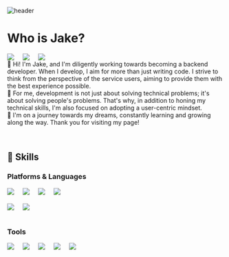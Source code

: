 ![header](https://capsule-render.vercel.app/api?type=waving&color=timeGradient&text=Welcome%20to%20Jake's%20GitHub%20😁&animation=twinkling&fontSize=35&fontAlignY=40&fontAlign=70&height=250)

# Who is Jake?
<div style="display:flex; flex-direction:row;">
  <a href="https://www.linkedin.com/in/uk-jang-7692a223a/" style="margin-right: 20px;">
    <img src="https://img.shields.io/badge/linkedin-0A66C2?style=flat-square&logo=linkedin&logoColor=white"> 
  </a>
  <a href="https://www.instagram.com/ninox._.sun/" style="margin-right: 20px;">
    <img src="https://img.shields.io/badge/Instagram-E4405F?style=flat-square&logo=Instagram&logoColor=white"> 
  </a>
  <a href="mailto:mag0225@stu.jejunu.ac.kr">
    <img src="https://img.shields.io/badge/Gmail-EA4335?style=flat-square&logo=Gmail&logoColor=white"> 
  </a>
</div>
👋 Hi! I'm Jake, and I'm diligently working towards becoming a backend developer. 
When I develop, I aim for more than just writing code. I strive to think from the perspective of the service users, aiming to provide them with the best experience possible.
<br>
🚀 For me, development is not just about solving technical problems; it's about solving people's problems. 
That's why, in addition to honing my technical skills, I'm also focused on adopting a user-centric mindset.
<br>
🚣 I'm on a journey towards my dreams, constantly learning and growing along the way.
Thank you for visiting my page!

<be><br>
##  💪 Skills
### Platforms & Languages
<!-- 첫 번째 div -->
<div style="display:flex; flex-direction:row;">
  <img src="https://img.shields.io/badge/spring-6DB33F?style=flat-square&logo=spring&logoColor=white" style="margin-right: 20px;">
  <img src="https://img.shields.io/badge/springboot-6DB33F?style=flat-square&logo=springboot&logoColor=white" style="margin-right: 20px;">
  <img src="https://img.shields.io/badge/fastapi-009688?style=flat-square&logo=fastapi&logoColor=white" style="margin-right: 20px;">
  <img src="https://img.shields.io/badge/android-3DDC84?style=flat-square&logo=android&logoColor=white">
</div>

<!-- 두 번째 div (margin-top 추가) -->
<div style="display:flex; flex-direction:row; margin-top: 20px;">
  <img src="https://img.shields.io/badge/java-007054?style=flat-square&logo=java&logoColor=white" style="margin-right: 20px;">
  <img src="https://img.shields.io/badge/python-3776AB?style=flat-square&logo=python&logoColor=white" style="margin-right: 20px;">
</div>
<br>

### Tools

<!-- 첫 번째 div -->
<div style="display:flex; flex-direction:row;">
  <img src="https://img.shields.io/badge/intellijidea-000000?style=flat-square&logo=intellijidea&logoColor=white" style="margin-right: 20px;">
  <img src="https://img.shields.io/badge/mysql-4479A1?style=flat-square&logo=mysql&logoColor=white" style="margin-right: 20px;">
  <img src="https://img.shields.io/badge/git-F05032?style=flat-square&logo=git&logoColor=white" style="margin-right: 20px;">
  <img src="https://img.shields.io/badge/firebase-FFCA28?style=flat-square&logo=firebase&logoColor=white" style="margin-right: 20px;">
  <img src="https://img.shields.io/badge/androidstudio-3DDC84?style=flat-square&logo=androidstudio&logoColor=white">
</div>
<br>
